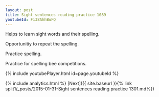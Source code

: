 ```yaml
---
layout: post
title: Sight sentences reading practice 1089
youtubeId: Fi38AhhBuFQ
---
```

 
 
Helps to learn sight words and their spelling.

Opportunitiy to repeat the spelling. 

Practice spelling. 
 
Practice for spelling bee competitions. 
 
{% include youtubePlayer.html id=page.youtubeId %}
 
 
{% include analytics.html %} 
[Next]({{ site.baseurl }}{% link  split1/_posts/2015-01-31-Sight sentences reading practice 1301.md%})
 
